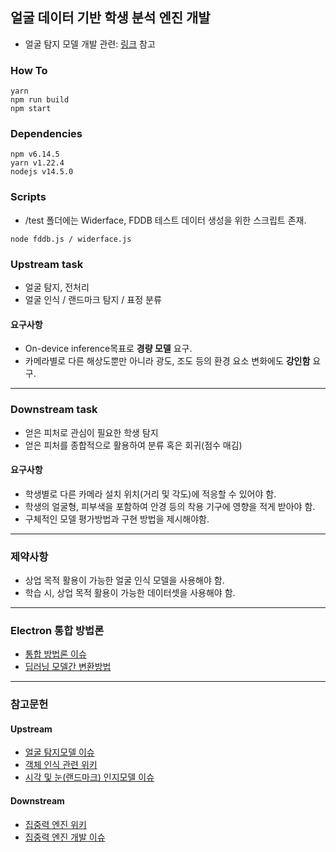 ## 얼굴 데이터 기반 학생 분석 엔진 개발

- 얼굴 탐지 모델 개발 관련: [링크](https://13.125.91.162/swmaestro/183-2/tree/master/detect_model) 참고

### How To

```
yarn
npm run build
npm start
```

### Dependencies

```
npm v6.14.5
yarn v1.22.4
nodejs v14.5.0
```

### Scripts

- /test 폴더에는 Widerface, FDDB 테스트 데이터 생성을 위한 스크립트 존재.

```
node fddb.js / widerface.js
```

### Upstream task

- 얼굴 탐지, 전처리
- 얼굴 인식 / 랜드마크 탐지 / 표정 분류

#### 요구사항

- On-device inference목표로 **경량 모델** 요구.
- 카메라별로 다른 해상도뿐만 아니라 광도, 조도 등의 환경 요소 변화에도 **강인함** 요구.

---

### Downstream task

- 얻은 피처로 관심이 필요한 학생 탐지
- 얻은 피처를 종합적으로 활용하여 분류 혹은 회귀(점수 매김)

#### 요구사항

- 학생별로 다른 카메라 설치 위치(거리 및 각도)에 적응할 수 있어야 함.
- 학생의 얼굴형, 피부색을 포함하여 안경 등의 착용 기구에 영향을 적게 받아야 함.
- 구체적인 모델 평가방법과 구현 방법을 제시해야함.

---

### 제약사항

- 상업 목적 활용이 가능한 얼굴 인식 모델을 사용해야 함.
- 학습 시, 상업 목적 활용이 가능한 데이터셋을 사용해야 함.

---

### Electron 통합 방법론

- [통합 방법론 이슈](https://13.125.91.162/swmaestro/183-2/issues/6)
- [딥러닝 모델간 변환방법](https://13.125.91.162/swmaestro/183-2/-/wikis/%EB%94%A5%EB%9F%AC%EB%8B%9D-framework-%EB%AA%A8%EB%8D%B8%EA%B0%84-%EB%B3%80%ED%99%98%EB%B0%A9%EB%B2%95)

---

### 참고문헌

#### Upstream

- [얼굴 탐지모델 이슈](https://13.125.91.162/swmaestro/183-2/issues/1)
- [객체 인식 관련 위키](https://13.125.91.162/swmaestro/183-2/-/wikis/Object-Detection%EA%B3%BC-YOLO)
- [시각 및 눈(랜드마크) 인지모델 이슈](https://13.125.91.162/swmaestro/183-2/issues/5)

#### Downstream

- [집중력 엔진 위키](https://13.125.91.162/swmaestro/183-2/-/wikis/faceAPI%EA%B8%B0%EB%B0%98-%ED%94%84%EB%A1%9C%ED%86%A0%ED%83%80%EC%9E%85-%EC%97%94%EC%A7%84-%EA%B5%AC%ED%98%84)
- [집중력 엔진 개발 이슈](https://13.125.91.162/swmaestro/183-2/issues/7)

